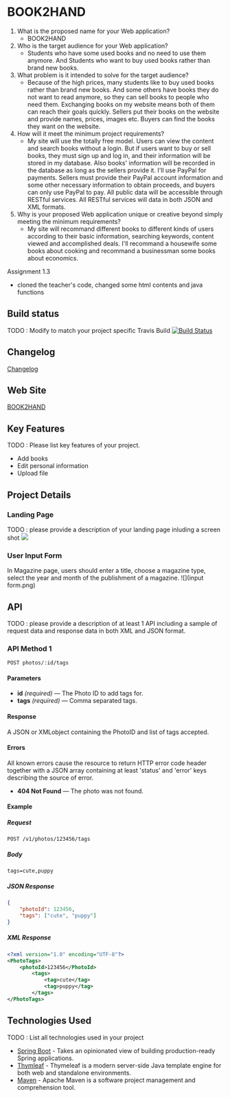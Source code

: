 ﻿# BOOK2HAND

1. What is the proposed name for your Web application?
    - BOOK2HAND
2. Who is the target audience for your Web application?
    - Students who have some used books and no need to use them anymore. And Students who want to buy used books rather than brand new books.
3. What problem is it intended to solve for the target audience?
    - Because of the high prices, many students like to buy used books rather than brand new books. And some others have books they do not want to read anymore, so they can sell books to people who need them. Exchanging books on my website means both of them can reach their goals quickly. Sellers put their books on the website and provide names, prices, images etc. Buyers can find the books they want on the website.
4. How will it meet the minimum project requirements?
    - My site will use the totally free model. Users can view the content and search books without a login. But if users want to buy or sell books, they must sign up and log in, and their information will be stored in my database. Also books' information will be recorded in the database as long as the sellers provide it. I'll use PayPal for payments. Sellers must provide their PayPal account information and some other necessary information to obtain proceeds, and buyers can only use PayPal to pay. All public data will be accessible through RESTful services. All RESTful services will data in both JSON and XML formats. 
5. Why is your proposed Web application unique or creative beyond simply meeting the minimum requirements?
     - My site will recommand different books to different kinds of users according to their basic information, searching keywords, content viewed and accomplished deals. I'll recommand a housewife some books about cooking and recommand a businessman some books about economics.


Assignment 1.3
	
- cloned the teacher's code, changed some html contents and java functions

## Build status

TODO : Modify to match your project specific Travis Build
[![Build Status](https://travis-ci.org/infsci2560sp17/full-stack-web.svg?branch=master)](https://travis-ci.org/infsci2560sp17/full-stack-web-zhangchi940617)

## Changelog

[Changelog](CHANGELOG.md)

## Web Site

[BOOK2HAND](https://secret-woodland-48637.herokuapp.com/)

## Key Features

TODO : Please list key features of your project.

* Add books
* Edit personal information
* Upload file

## Project Details

### Landing Page

TODO : please provide a description of your landing page inluding a screen shot ![](https://.../image.JPG)

### User Input Form

In Magazine page, users should enter a title, choose a magazine type, select the year and month of the publishment of a magazine.
![](input form.png)

## API

TODO : please provide a description of at least 1 API including a sample of request data and response data in both XML and JSON format.

### API Method 1

    POST photos/:id/tags

#### Parameters

- **id** _(required)_ — The Photo ID to add tags for.
- **tags** _(required)_ — Comma separated tags.

#### Response

A JSON or XMLobject containing the PhotoID and list of tags accepted.

#### Errors

All known errors cause the resource to return HTTP error code header together with a JSON array containing at least 'status' and 'error' keys describing the source of error.

- **404 Not Found** — The photo was not found.

#### Example

##### Request

    POST /v1/photos/123456/tags

##### Body

    tags=cute,puppy


##### JSON Response

```json
{
    "photoId": 123456,
    "tags": ["cute", "puppy"]
}
```

##### XML Response

```xml
<?xml version="1.0" encoding="UTF-8"?>
<PhotoTags>
    <photoId>123456</PhotoId>
        <tags>
            <tag>cute</tag>
            <tag>puppy</tag>
        </tags>
</PhotoTags>
```

## Technologies Used

TODO : List all technologies used in your project

- [Spring Boot](https://projects.spring.io/spring-boot/) - Takes an opinionated view of building production-ready Spring applications.
- [Thymleaf](http://www.thymeleaf.org/) - Thymeleaf is a modern server-side Java template engine for both web and standalone environments.
- [Maven](https://maven.apache.org/) - Apache Maven is a software project management and comprehension tool.
